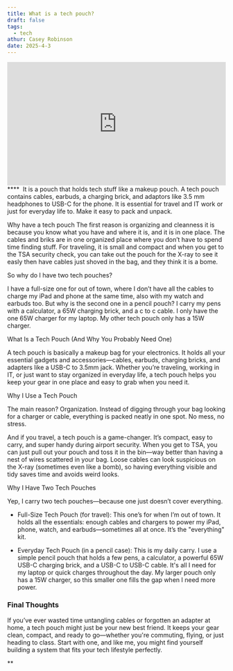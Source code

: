 ```yaml
---
title: What is a tech pouch?
draft: false
tags:
  - tech
athur: Casey Robinson
date: 2025-4-3
---
```

<div style="position:relative; padding-bottom:56.25%; height:0; overflow:hidden;">
  <iframe src="https://www.youtube.com/embed/VIDEO_ID"
      style="position:absolute; top:0; left:0; width:100%; height:100%; border:0;"
      allowfullscreen>
  </iframe>
</div>
****
 It is a pouch that holds tech stuff like a makeup pouch. A tech pouch contains cables, earbuds, a charging brick, and adaptors like 3.5 mm headphones to USB-C for the phone. It is essential for travel and IT work or just for everyday life to. Make it easy to pack and unpack.

  

Why have a tech pouch The first reason is organizing and cleanness it is because you know what you have and where it is, and it is in one place. The cables and briks are in one organized place where you don’t have to spend time finding stuff. For traveling, it is small and compact and when you get to the TSA security check, you can take out the pouch for the X-ray to see it easly then have cables just shoved in the bag, and they think it is a bome.

  

So why do I have two tech pouches?

I have a full-size one for out of town, where I don’t have all the cables to charge my iPad and phone at the same time, also with my watch and earbuds too. But why is the second one in a pencil pouch? I carry my pens with a calculator, a 65W charging brick, and a c to c cable. I only have the one 65W charger for my laptop. My other tech pouch only has a 15W charger.

  
  
  

What Is a Tech Pouch (And Why You Probably Need One)

A tech pouch is basically a makeup bag for your electronics. It holds all your essential gadgets and accessories—cables, earbuds, charging bricks, and adapters like a USB-C to 3.5mm jack. Whether you’re traveling, working in IT, or just want to stay organized in everyday life, a tech pouch helps you keep your gear in one place and easy to grab when you need it.

  

Why I Use a Tech Pouch

The main reason? Organization. Instead of digging through your bag looking for a charger or cable, everything is packed neatly in one spot. No mess, no stress.

  

And if you travel, a tech pouch is a game-changer. It’s compact, easy to carry, and super handy during airport security. When you get to TSA, you can just pull out your pouch and toss it in the bin—way better than having a nest of wires scattered in your bag. Loose cables can look suspicious on the X-ray (sometimes even like a bomb), so having everything visible and tidy saves time and avoids weird looks.

  

Why I Have Two Tech Pouches

Yep, I carry two tech pouches—because one just doesn’t cover everything.

  

- Full-Size Tech Pouch (for travel): This one’s for when I’m out of town. It holds all the essentials: enough cables and chargers to power my iPad, phone, watch, and earbuds—sometimes all at once. It’s the "everything" kit.
    

  

- Everyday Tech Pouch (in a pencil case): This is my daily carry. I use a simple pencil pouch that holds a few pens, a calculator, a powerful 65W USB-C charging brick, and a USB-C to USB-C cable. It's all I need for my laptop or quick charges throughout the day. My larger pouch only has a 15W charger, so this smaller one fills the gap when I need more power.
    

  

### Final Thoughts

If you’ve ever wasted time untangling cables or forgotten an adapter at home, a tech pouch might just be your new best friend. It keeps your gear clean, compact, and ready to go—whether you're commuting, flying, or just heading to class. Start with one, and like me, you might find yourself building a system that fits your tech lifestyle perfectly.

  
**
